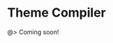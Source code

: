 <!-- 
title: Theme Compiler
location: ./custom-components/tools/theme-compiler
type: page
layout: default
-->



# Theme Compiler

@> Coming soon!
